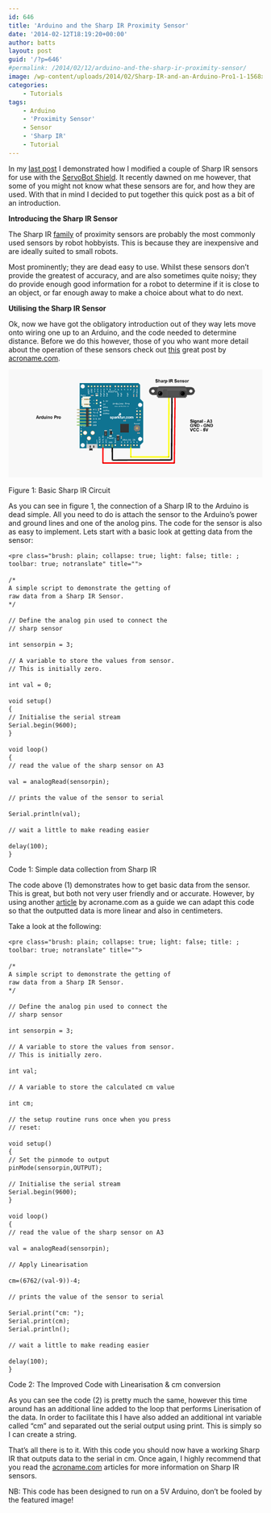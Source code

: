 ```yaml
---
id: 646
title: 'Arduino and the Sharp IR Proximity Sensor'
date: '2014-02-12T18:19:20+00:00'
author: batts
layout: post
guid: '/?p=646'
#permalink: /2014/02/12/arduino-and-the-sharp-ir-proximity-sensor/
image: /wp-content/uploads/2014/02/Sharp-IR-and-an-Arduino-Pro1-1-1568x883.jpg
categories:
    - Tutorials
tags:
    - Arduino
    - 'Proximity Sensor'
    - Sensor
    - 'Sharp IR'
    - Tutorial
---
```


In my [last post](/journal/sharp-ir-servo-plug-tip/ "Sharp IR Servo Plug Tip") I demonstrated how I modified a couple of Sharp IR sensors for use with the [ServoBot Shield](/journal/the-servobot-shield/ "The ServoBot Shield"). It recently dawned on me however, that some of you might not know what these sensors are for, and how they are used. With that in mind I decided to put together this quick post as a bit of an introduction.

**Introducing the Sharp IR Sensor**

The Sharp IR [family](http://www.acroname.com/products/index_Sharp.html "Sharp IR Sensor Family") of proximity sensors are probably the most commonly used sensors by robot hobbyists. This is because they are inexpensive and are ideally suited to small robots.

Most prominently; they are dead easy to use. Whilst these sensors don’t provide the greatest of accuracy, and are also sometimes quite noisy; they do provide enough good information for a robot to determine if it is close to an object, or far enough away to make a choice about what to do next.

**Utilising the Sharp IR Sensor**

Ok, now we have got the obligatory introduction out of they way lets move onto wiring one up to an Arduino, and the code needed to determine distance. Before we do this however, those of you who want more detail about the operation of these sensors check out [this](http://www.acroname.com/articles/sharp.html "Acroname - Sharp IR") great post by [acroname.com](http://acroname.com/ "Acroname.com").

![Sharp IR Circuit](/wp-content/uploads/2014/02/Sharp-IR-Circuit.png)

<span class="caption">Figure 1: Basic Sharp IR Circuit</span>

As you can see in figure 1, the connection of a Sharp IR to the Arduino is dead simple. All you need to do is attach the sensor to the Arduino’s power and ground lines and one of the anolog pins. The code for the sensor is also as easy to implement. Lets start with a basic look at getting data from the sensor:

```
<pre class="brush: plain; collapse: true; light: false; title: ; toolbar: true; notranslate" title="">

/*
A simple script to demonstrate the getting of
raw data from a Sharp IR Sensor.
*/

// Define the analog pin used to connect the
// sharp sensor

int sensorpin = 3;

// A variable to store the values from sensor.
// This is initially zero.

int val = 0;

void setup()
{
// Initialise the serial stream
Serial.begin(9600);
}

void loop()
{
// read the value of the sharp sensor on A3

val = analogRead(sensorpin);

// prints the value of the sensor to serial

Serial.println(val);

// wait a little to make reading easier

delay(100);
}

```

<span class="caption">Code 1: Simple data collection from Sharp IR</span>

The code above (1) demonstrates how to get basic data from the sensor. This is great, but both not very user friendly and or accurate. However, by using another [article](http://www.acroname.com/articles/linearizing-sharp-ranger.htm "Linearizing Sharp IR Data") by acroname.com as a guide we can adapt this code so that the outputted data is more linear and also in centimeters.

Take a look at the following:

```
<pre class="brush: plain; collapse: true; light: false; title: ; toolbar: true; notranslate" title="">

/*
A simple script to demonstrate the getting of
raw data from a Sharp IR Sensor.
*/

// Define the analog pin used to connect the
// sharp sensor

int sensorpin = 3;

// A variable to store the values from sensor.
// This is initially zero.

int val;

// A variable to store the calculated cm value

int cm;

// the setup routine runs once when you press
// reset:

void setup()
{
// Set the pinmode to output
pinMode(sensorpin,OUTPUT);

// Initialise the serial stream
Serial.begin(9600);
}

void loop()
{
// read the value of the sharp sensor on A3

val = analogRead(sensorpin);

// Apply Linearisation

cm=(6762/(val-9))-4;

// prints the value of the sensor to serial

Serial.print("cm: ");
Serial.print(cm);
Serial.println();

// wait a little to make reading easier

delay(100);
}

```

<span class="caption">Code 2: The Improved Code with Linearisation &amp; cm conversion</span>

As you can see the code (2) is pretty much the same, however this time around has an additional line added to the loop that performs Linerisation of the data. In order to facilitate this I have also added an additional int variable called “cm” and separated out the serial output using print. This is simply so I can create a string.

That’s all there is to it. With this code you should now have a working Sharp IR that outputs data to the serial in cm. Once again, I highly recommend that you read the [acroname.com](http://acroname.com/ "Acroname.com") articles for more information on Sharp IR sensors.

NB: This code has been designed to run on a 5V Arduino, don’t be fooled by the featured image!